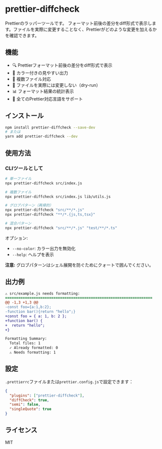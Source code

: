 # prettier-diffcheck

Prettierのラッパーツールです。
フォーマット前後の差分をdiff形式で表示します。ファイルを実際に変更することなく、Prettierがどのような変更を加えるかを確認できます。

## 機能

- 🔍 Prettierフォーマット前後の差分をdiff形式で表示
- 🎨 カラー付きの見やすい出力
- 📁 複数ファイル対応
- 🚫 ファイルを実際には変更しない（dry-run）
- 📊 フォーマット結果の統計表示
- 🔧 全てのPrettier対応言語をサポート

## インストール

```bash
npm install prettier-diffcheck --save-dev
# または
yarn add prettier-diffcheck --dev
```

## 使用方法

### CLIツールとして

```bash
# 単一ファイル
npx prettier-diffcheck src/index.js

# 複数ファイル  
npx prettier-diffcheck src/index.js lib/utils.js

# グロブパターン（再帰的）
npx prettier-diffcheck "src/**/*.js"
npx prettier-diffcheck "**/*.{js,ts,tsx}"

# 混合パターン
npx prettier-diffcheck "src/**/*.js" "test/**/*.ts"
```

オプション:
- `--no-color`: カラー出力を無効化
- `--help`: ヘルプを表示

**注意:** グロブパターンはシェル展開を防ぐためにクォートで囲んでください。

## 出力例

```diff
⚠ src/example.js needs formatting:
===================================================================
@@ -1,3 +1,3 @@
-const foo={a:1,b:2};
-function bar(){return "hello";}
+const foo = { a: 1, b: 2 };
+function bar() {
+  return "hello";
+}

Formatting Summary:
  Total files: 1
  ✓ Already formatted: 0
  ⚠ Needs formatting: 1
```

## 設定

`.prettierrc`ファイルまたは`prettier.config.js`で設定できます：

```json
{
  "plugins": ["prettier-diffcheck"],
  "diffCheck": true,
  "semi": false,
  "singleQuote": true
}
```

## ライセンス

MIT
